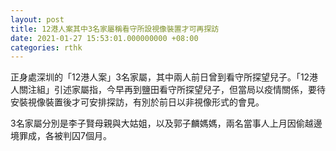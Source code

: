 ```yaml
---
layout: post
title: 12港人案其中3名家屬稱看守所設視像裝置才可再探訪
date: 2021-01-27 15:53:01.000000000 +08:00
categories: rthk
---
```


正身處深圳的「12港人案」3名家屬，其中兩人前日曾到看守所探望兒子。「12港人關注組」引述家屬指，今早再到鹽田看守所探望兒子，但當局以疫情關係，要待安裝視像裝置後才可安排探訪，有別於前日以非視像形式的會見。

3名家屬分別是李子賢母親與大姑姐，以及郭子麟媽媽，兩名當事人上月因偷越邊境罪成，各被判囚7個月。

